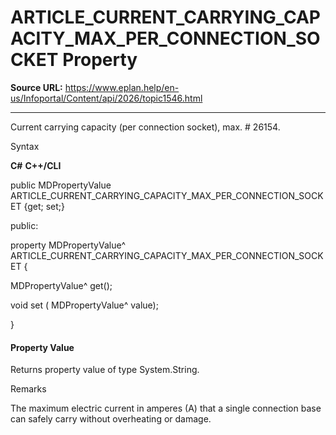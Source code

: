 # ARTICLE_CURRENT_CARRYING_CAPACITY_MAX_PER_CONNECTION_SOCKET Property

**Source URL:** https://www.eplan.help/en-us/Infoportal/Content/api/2026/topic1546.html

---

Current carrying capacity (per connection socket), max. # 26154.

Syntax

**C#**
**C++/CLI**


public MDPropertyValue ARTICLE_CURRENT_CARRYING_CAPACITY_MAX_PER_CONNECTION_SOCKET {get; set;}

public:

property MDPropertyValue^ ARTICLE_CURRENT_CARRYING_CAPACITY_MAX_PER_CONNECTION_SOCKET {

   MDPropertyValue^ get();

   void set (    MDPropertyValue^ value);

}


#### Property Value

Returns property value of type System.String.

Remarks

The maximum electric current in amperes (A) that a single connection base can safely carry without overheating or damage.
